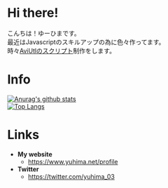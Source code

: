 # Hi there!
こんちは！ゆーひまです。<br />
最近はJavascriptのスキルアップの為に色々作ってます。<br />
時々<u>AviUtlのスクリプト</u>制作をします。

# Info
[![Anurag's github stats](https://github-readme-stats.vercel.app/api?username=yuhima03)](./) <br />
[![Top Langs](https://github-readme-stats.vercel.app/api/top-langs/?username=yuhima03&layout=compact)](./)

# Links
* **My website**
  * https://www.yuhima.net/profile
* **Twitter**
  * https://twitter.com/yuhima_03

<!--
Edited by YuHima
Leatest 2020-12-13
-->

